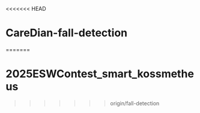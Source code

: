 <<<<<<< HEAD
# CareDian-fall-detection
=======
# 2025ESWContest_smart_kossmetheus
>>>>>>> origin/fall-detection
